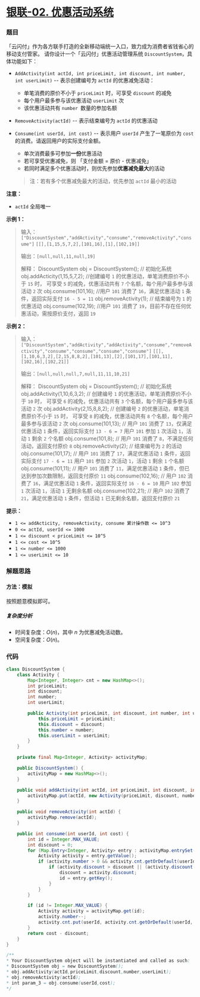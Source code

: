 # [银联-02. 优惠活动系统](https://leetcode.cn/contest/cnunionpay-2022spring/problems/kDPV0f/)

### 题目

「云闪付」作为各方联手打造的全新移动端统一入口，致力成为消费者省钱省心的移动支付管家。
请你设计一个「云闪付」优惠活动管理系统 `DiscountSystem`，具体功能如下：

- `AddActivity(int actId, int priceLimit, int discount, int number, int userLimit)` -- 表示创建编号为 `actId` 的优惠减免活动：

    - 单笔消费的原价不小于 `priceLimit` 时，可享受 `discount` 的减免
    - 每个用户最多参与该优惠活动 `userLimit` 次
    - 该优惠活动共有 `number `数量的参加名额

- `RemoveActivity(actId)` -- 表示结束编号为 `actId` 的优惠活动

- `Consume(int userId, int cost)` -- 表示用户 `userId` 产生了一笔原价为 `cost` 的消费。请返回用户的实际支付金额。

    - 单次消费最多可参加**一份**优惠活动
    - 若可享受优惠减免，则 「支付金额 = 原价 - 优惠减免」
    - 若同时满足多个优惠活动时，则优先参加**优惠减免最大**的活动

    > 注：若有多个优惠减免最大的活动，优先参加 `actId` 最小的活动

**注意：**

- `actId` 全局唯一

**示例 1：**

> 输入：
> `["DiscountSystem","addActivity","consume","removeActivity","consume"]`
> `[[],[1,15,5,7,2],[101,16],[1],[102,19]]`
>
> 输出：`[null,null,11,null,19]`
>
> 解释：
> DiscountSystem obj = DiscountSystem(); // 初始化系统
> obj.addActicity(1,15,5,7,2); //创建编号 `1` 的优惠活动，单笔消费原价不小于 `15` 时，
> 可享受 `5` 的减免，优惠活动共有 `7` 个名额，每个用户最多参与该活动 `2` 次
> obj.consume(101,16); //用户 `101` 消费了 `16`，满足优惠活动 `1` 条件，返回实际支付 `16 - 5 = 11`
> obj.removeActivity(1); // 结束编号为 `1` 的优惠活动
> obj.consume(102,19); //用户 `101` 消费了 `19`，目前不存在任何优惠活动，需按原价支付，返回 `19`

**示例 2：**

> 输入：
> `["DiscountSystem","addActivity","addActivity","consume","removeActivity","consume","consume","consume","consume"]`
> `[[],[1,10,6,3,2],[2,15,8,8,2],[101,13],[2],[101,17],[101,11],[102,16],[102,21]]`
>
> 输出：`[null,null,null,7,null,11,11,10,21]`
>
> 解释：
> DiscountSystem obj = DiscountSystem(); // 初始化系统
> obj.addActivity(1,10,6,3,2); // 创建编号 `1` 的优惠活动，单笔消费原价不小于 `10` 时，
> 可享受 `6` 的减免，优惠活动共有 `3` 个名额，每个用户最多参与该活动 `2` 次
> obj.addActivity(2,15,8,8,2); // 创建编号 `2` 的优惠活动，单笔消费原价不小于 `15` 时，
> 可享受 `8` 的减免，优惠活动共有 `8` 个名额，每个用户最多参与该活动 `2` 次
> obj.consume(101,13); // 用户 `101` 消费了 `13`，仅满足优惠活动 `1` 条件，返回实际支付 `13 - 6 = 7`
> 用户 `101` 参加 `1` 次活动 `1`，活动 `1` 剩余 `2` 个名额
> obj.consume(101,8); // 用户 `101` 消费了 `8`，不满足任何活动，返回支付原价 `8`
> obj.removeActivity(2); // 结束编号为 `2` 的活动
> obj.consume(101,17); // 用户 `101` 消费了 `17`，满足优惠活动 `1` 条件，返回实际支付 `17 - 6 = 11`
> 用户 `101` 参加 `2` 次活动 `1`，活动 `1` 剩余 `1` 个名额
> obj.consume(101,11); // 用户 `101` 消费了 `11`，满足优惠活动 `1` 条件，但已达到参加次数限制，返回支付原价 `11`
> obj.consume(102,16); // 用户 `102` 消费了 `16`，满足优惠活动 `1` 条件，返回实际支付 `16 - 6 = 10`
> 用户 `102` 参加 `1` 次活动 `1`，活动 `1` 无剩余名额
> obj.consume(102,21); // 用户 `102` 消费了 `21`，满足优惠活动 `1` 条件，但活动 `1` 已无剩余名额，返回支付原价 `21`

**提示：**

- `1 <= addActicity, removeActivity, consume 累计操作数 <= 10^3`
- `0 <= actId, userId <= 1000`
- `1 <= discount < priceLimit <= 10^5`
- `1 <= cost <= 10^5`
- `1 <= number <= 1000`
- `1 <= userLimit <= 10`

### 解题思路

#### 方法：模拟

按照题意模拟即可。

##### 复杂度分析

- 时间复杂度：$O(n)$，其中 $n$ 为优惠减免活动数。
- 空间复杂度：$O(n)$。

### 代码

```java
class DiscountSystem {
    class Activity {
        Map<Integer, Integer> cnt = new HashMap<>();
        int priceLimit;
        int discount;
        int number;
        int userLimit;

        public Activity(int priceLimit, int discount, int number, int userLimit) {
            this.priceLimit = priceLimit;
            this.discount = discount;
            this.number = number;
            this.userLimit = userLimit;
        }
    }

    private final Map<Integer, Activity> activityMap;

    public DiscountSystem() {
        activityMap = new HashMap<>();
    }

    public void addActivity(int actId, int priceLimit, int discount, int number, int userLimit) {
        activityMap.put(actId, new Activity(priceLimit, discount, number, userLimit));
    }

    public void removeActivity(int actId) {
        activityMap.remove(actId);
    }

    public int consume(int userId, int cost) {
        int id = Integer.MAX_VALUE;
        int discount = 0;
        for (Map.Entry<Integer, Activity> entry : activityMap.entrySet()) {
            Activity activity = entry.getValue();
            if (activity.number > 0 && activity.cnt.getOrDefault(userId, 0) < activity.userLimit && cost >= activity.priceLimit) {
                if (activity.discount > discount || (activity.discount == discount && entry.getKey() < id)) {
                    discount = activity.discount;
                    id = entry.getKey();
                }
            }
        }

        if (id != Integer.MAX_VALUE) {
            Activity activity = activityMap.get(id);
            activity.number--;
            activity.cnt.put(userId, activity.cnt.getOrDefault(userId, 0) + 1);
        }
        return cost - discount;
    }
}

/**
* Your DiscountSystem object will be instantiated and called as such:
* DiscountSystem obj = new DiscountSystem();
* obj.addActivity(actId,priceLimit,discount,number,userLimit);
* obj.removeActivity(actId);
* int param_3 = obj.consume(userId,cost);
*/
```

